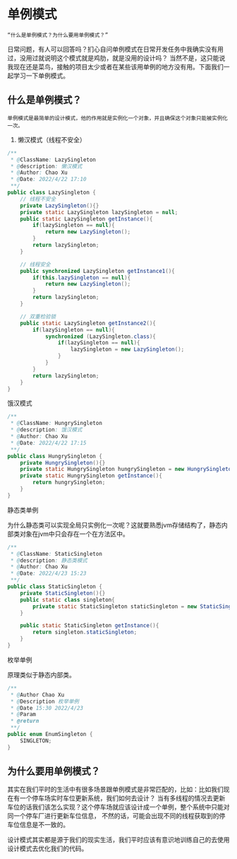 # 单例模式
    “什么是单例模式？为什么要用单例模式？”
日常问题，有人可以回答吗？扪心自问单例模式在日常开发任务中我确实没有用过，没用过就说明这个模式就是鸡肋，就是没用的设计吗？
当然不是，这只能说我现在还是菜鸟，接触的项目太少或者在某些该用单例的地方没有用。下面我们一起学习一下单例模式。

## 什么是单例模式？
    单例模式是最简单的设计模式，他的作用就是实例化一个对象，并且确保这个对象只能被实例化一次。
1. 懒汉模式（线程不安全）
```java
/**
 * @ClassName: LazySingleton
 * @description: 懒汉模式
 * @Author: Chao Xu
 * @Date: 2022/4/22 17:10
 **/
public class LazySingleton {
    // 线程不安全
    private LazySingleton(){}
    private static LazySingleton lazySingleton = null;
    public static LazySingleton getInstance(){
        if(lazySingleton == null){
            return new LazySingleton();
        }
        return lazySingleton;
    }

    // 线程安全
    public synchronized LazySingleton getInstance1(){
        if(this.lazySingleton == null){
            return new LazySingleton();
        }
        return lazySingleton;
    }

    // 双重检验锁
    public static LazySingleton getInstance2(){
        if(lazySingleton == null){
            synchronized (LazySingleton.class){
                if(lazySingleton == null){
                    lazySingleton = new LazySingleton();
                }
            }
        }
        return lazySingleton;
    }
}
```

饿汉模式
```java
/**
 * @ClassName: HungrySingleton
 * @description: 饿汉模式
 * @Author: Chao Xu
 * @Date: 2022/4/22 17:15
 **/
public class HungrySingleton {
    private HungrySingleton(){}
    private static HungrySingleton hungrySingleton = new HungrySingleton();
    private static HungrySingleton getInstance(){
        return hungrySingleton;
    }
}
```

静态类单例

为什么静态类可以实现全局只实例化一次呢？这就要熟悉jvm存储结构了，静态内部类对象在jvm中只会存在一个在方法区中。
```java
/**
 * @ClassName: StaticSingleton
 * @description: 静态类模式
 * @Author: Chao Xu
 * @Date: 2022/4/23 15:23
 **/
public class StaticSingleton {
    private StaticSingleton(){}
    public static class singleton{
        private static StaticSingleton staticSingleton = new StaticSingleton();
    }

    public static StaticSingleton getInstance(){
        return singleton.staticSingleton;
    }
}
```


枚举单例

原理类似于静态内部类。
```java
/**
 * @Author Chao Xu
 * @Description 枚举单例
 * @Date 15:30 2022/4/23
 * @Param
 * @return
 **/
public enum EnumSingleton {
    SINGLETON;
}
```

## 为什么要用单例模式？

其实在我们平时的生活中有很多场景跟单例模式是非常匹配的，比如：比如我们现在有一个停车场实时车位更新系统，我们如何去设计？
当有多线程的情况去更新车位的话我们该怎么实现？这个停车场就应该设计成一个单例，整个系统中只能对同一个停车厂进行更新车位信息，
不然的话，可能会出现不同的线程获取到的停车位信息是不一致的。

设计模式其实都是源于我们的现实生活，我们平时应该有意识地训练自己的去使用设计模式去优化我们的代码。

